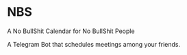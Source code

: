 # NBS
A No BullShit Calendar for No BullShit People 

A Telegram Bot that schedules meetings among your friends. 
